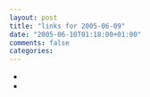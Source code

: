 ```yaml
---
layout: post
title: "links for 2005-06-09"
date: "2005-06-10T01:18:00+01:00"
comments: false
categories: 
---
```


<ul class="delicious">
<li>
</li>
<li>
</li>
</ul>


